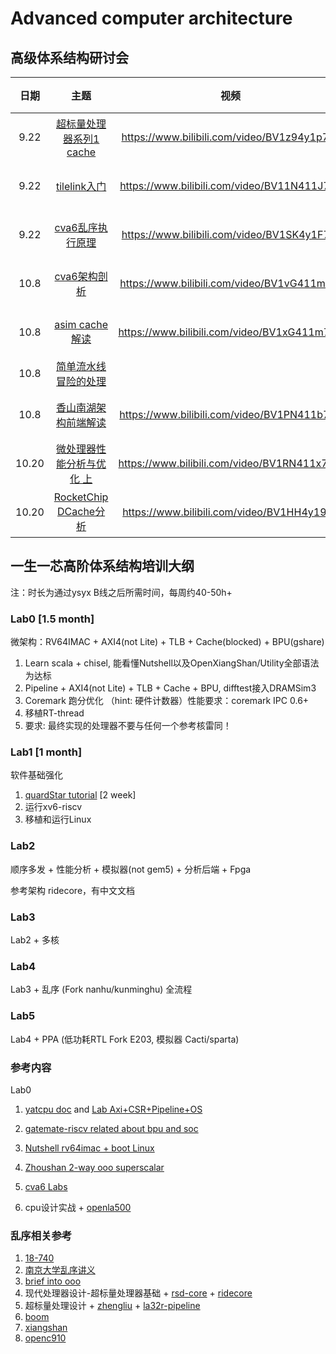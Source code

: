 # Advanced computer architecture


## 高级体系结构研讨会

| 日期 |                             主题                             |                    视频                     |  成员  |
| :--: | :----------------------------------------------------------: | :-----------------------------------------: | :----: |
| 9.22 |    [超标量处理器系列1 cache](./超标量处理器设计/cache.md)    | https://www.bilibili.com/video/BV1z94y1p7kc | 段震伟 |
| 9.22 | [tilelink入门](https://sagca6ucd2p.feishu.cn/docx/TbABd17ZYoryH8xpWNHcyL73noe) | https://www.bilibili.com/video/BV11N411J7Ty | 丁庆辰 |
| 9.22 |         [cva6乱序执行原理](cva6/cva6乱序执行原理.md)         | https://www.bilibili.com/video/BV1SK4y1F76t | 李子龙 |
| 10.8 |    [cva6架构剖析](./cva6/cva6.md)                | https://www.bilibili.com/video/BV1vG411m7Ft   |唐德宇 |
| 10.8 |    [asim cache解读](./asim/asim.md)              | https://www.bilibili.com/video/BV1xG411m75R  | 朱子谦 |
| 10.8 |    [简单流水线冒险的处理](https://sxl2g9eu0e.feishu.cn/docx/Cy70dffCHonymfxw906cxTNsnnp)              |         | 王京 |
| 10.8 | [香山南湖架构前端解读](./xiangshan/frontend.pdf) |https://www.bilibili.com/video/BV1PN411b7od | 蒋晓天 |
| 10.20 | [微处理器性能分析与优化 上](loongson/微处理器性能分析与优化.md) |https://www.bilibili.com/video/BV1RN411x7MF | 段震伟 |
| 10.20 | [RocketChip DCache分析](rocketchip/Rocket-DCache.pdf) |https://www.bilibili.com/video/BV1HH4y197jt | 丁庆辰 |



## 一生一芯高阶体系结构培训大纲

注：时长为通过ysyx B线之后所需时间，每周约40-50h+

### Lab0 [1.5 month]
微架构：RV64IMAC + AXI4(not Lite) + TLB + Cache(blocked) + BPU(gshare)

1. Learn scala + chisel, 能看懂Nutshell以及OpenXiangShan/Utility全部语法为达标
1. Pipeline + AXI4(not Lite) + TLB + Cache + BPU, difftest接入DRAMSim3
1. Coremark 跑分优化 （hint: 硬件计数器）性能要求：coremark IPC 0.6+
1. 移植RT-thread
1. 要求: 最终实现的处理器不要与任何一个参考核雷同！
### Lab1 [1 month]
软件基础强化
1. [quardStar tutorial](https://quard-star-tutorial.readthedocs.io/) [2 week]
1. 运行xv6-riscv
1. 移植和运行Linux

### Lab2
顺序多发 + 性能分析 + 模拟器(not gem5) + 分析后端 + Fpga

参考架构 ridecore，有中文文档

### Lab3
Lab2 + 多核

### Lab4 
Lab3 + 乱序 (Fork nanhu/kunminghu) 全流程


### Lab5
Lab4 + PPA (低功耗RTL Fork E203, 模拟器 Cacti/sparta)

### 参考内容

Lab0

1. [yatcpu doc](https://yatcpu.sysu.tech/) and [Lab Axi+CSR+Pipeline+OS](https://github.com/hrpccs/2022-fall-yatcpu-repo)

1. [gatemate-riscv related about bpu and soc](https://github.com/fm4dd/gatemate-riscv)

1. [Nutshell rv64imac + boot Linux](https://github.com/OSCPU/NutShell)

1. [Zhoushan 2-way ooo superscalar](https://github.com/OSCPU-Zhoushan/Zhoushan)

1. [cva6 Labs](https://github.com/sifferman/labs-with-cva6)

1. cpu设计实战 + [openla500](https://gitee.com/loongson-edu/nscscc-openla500)

    

    

### 乱序相关参考

1. [18-740](https://course.ece.cmu.edu/~ece740/f10/doku.php?id=lectures)
1. [南京大学乱序讲义](https://cs.nju.edu.cn/swang/CA_16S/index.htm)
1. [brief into ooo](https://jia.je/tags/#brief-into-ooo)
1. 现代处理器设计-超标量处理器基础  + [rsd-core](https://github.com/rsd-devel/rsd) + [ridecore](https://github.com/dzwduan/ridecore)
1. 超标量处理设计 + [zhengliu](https://gitee.com/liangliang678/ZhengLiu) + [la32r-pipeline](https://github.com/MaZirui2001/LA32R-pipeline-scala)
1. [boom](https://github.com/riscv-boom/riscv-boom)
1. [xiangshan](https://github.com/OpenXiangShan/XiangShan)
1. [openc910](https://github.com/T-head-Semi/openc910) 


